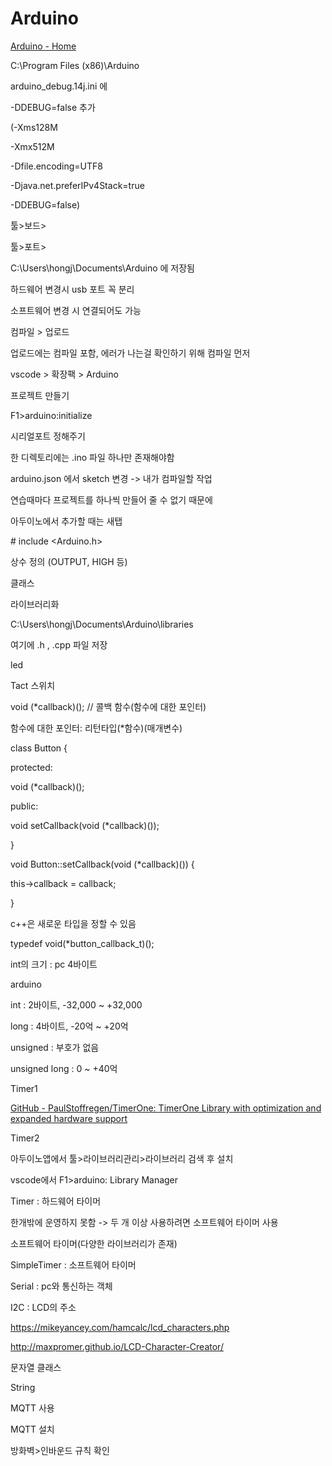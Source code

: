 # Arduino



[Arduino - Home](https://www.arduino.cc/)



C:\Program Files (x86)\Arduino

arduino_debug.14j.ini 에

-DDEBUG=false 추가

(-Xms128M

-Xmx512M

-Dfile.encoding=UTF8

-Djava.net.preferIPv4Stack=true

-DDEBUG=false)



툴>보드>

툴>포트>



C:\Users\hongj\Documents\Arduino 에 저장됨

하드웨어 변경시 usb 포트 꼭 분리

소프트웨어 변경 시 연결되어도 가능

컴파일 > 업로드

업로드에는 컴파일 포함, 에러가 나는걸 확인하기 위해 컴파일 먼저



vscode > 확장팩 > Arduino

프로젝트 만들기

F1>arduino:initialize

시리얼포트 정해주기



한 디렉토리에는 .ino 파일 하나만 존재해야함



arduino.json 에서 sketch 변경 -> 내가 컴파일할 작업

연습때마다 프로젝트를 하나씩 만들어 줄 수 없기 때문에



아두이노에서 추가할 때는 새탭



\# include <Arduino.h>

상수 정의 (OUTPUT, HIGH 등)





클래스



라이브러리화

C:\\Users\\hongj\\Documents\\Arduino\\libraries

여기에 .h , .cpp 파일 저장



led



Tact 스위치



void (*callback)();  // 콜백 함수(함수에 대한 포인터)

함수에 대한 포인터: 리턴타입(*함수)(매개변수)

class Button {

protected:

  void (*callback)(); 

public:

  void setCallback(void (*callback)());

}

void Button::setCallback(void (*callback)()) {

  this->callback = callback;

}





c++은 새로운 타입을 정할 수 있음

typedef void(*button_callback_t)();





int의 크기 : pc 4바이트

arduino

int : 2바이트, -32,000 ~ +32,000

long : 4바이트, -20억 ~ +20억

unsigned : 부호가 없음

unsigned long : 0 ~ +40억





Timer1

[GitHub - PaulStoffregen/TimerOne: TimerOne Library with optimization and expanded hardware support](https://github.com/PaulStoffregen/TimerOne)

Timer2

아두이노앱에서 툴>라이브러리관리>라이브러리 검색 후 설치

vscode에서 F1>arduino: Library Manager



Timer : 하드웨어 타이머

한개밖에 운영하지 못함 -> 두 개 이상 사용하려면 소프트웨어 타이머 사용

소프트웨어 타이머(다양한 라이브러리가 존재)

SimpleTimer : 소프트웨어 타이머





Serial : pc와 통신하는 객체





I2C : LCD의 주소



https://mikeyancey.com/hamcalc/lcd_characters.php

http://maxpromer.github.io/LCD-Character-Creator/



문자열 클래스

String









MQTT 사용

MQTT 설치

방화벽>인바운드 규칙 확인